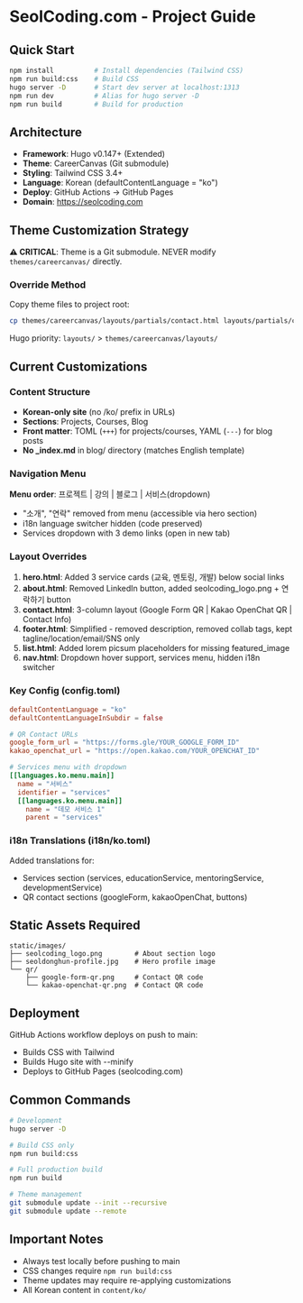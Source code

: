 # SeolCoding.com - Project Guide

## Quick Start
```bash
npm install          # Install dependencies (Tailwind CSS)
npm run build:css    # Build CSS
hugo server -D       # Start dev server at localhost:1313
npm run dev          # Alias for hugo server -D
npm run build        # Build for production
```

## Architecture
- **Framework**: Hugo v0.147+ (Extended)
- **Theme**: CareerCanvas (Git submodule)
- **Styling**: Tailwind CSS 3.4+
- **Language**: Korean (defaultContentLanguage = "ko")
- **Deploy**: GitHub Actions → GitHub Pages
- **Domain**: https://seolcoding.com

## Theme Customization Strategy
**⚠️ CRITICAL**: Theme is a Git submodule. NEVER modify `themes/careercanvas/` directly.

### Override Method
Copy theme files to project root:
```bash
cp themes/careercanvas/layouts/partials/contact.html layouts/partials/contact.html
```
Hugo priority: `layouts/` > `themes/careercanvas/layouts/`

## Current Customizations

### Content Structure
- **Korean-only site** (no /ko/ prefix in URLs)
- **Sections**: Projects, Courses, Blog
- **Front matter**: TOML (`+++`) for projects/courses, YAML (`---`) for blog posts
- **No _index.md** in blog/ directory (matches English template)

### Navigation Menu
**Menu order**: 프로젝트 | 강의 | 블로그 | 서비스(dropdown)
- "소개", "연락" removed from menu (accessible via hero section)
- i18n language switcher hidden (code preserved)
- Services dropdown with 3 demo links (open in new tab)

### Layout Overrides
1. **hero.html**: Added 3 service cards (교육, 멘토링, 개발) below social links
2. **about.html**: Removed LinkedIn button, added seolcoding_logo.png + 연락하기 button
3. **contact.html**: 3-column layout (Google Form QR | Kakao OpenChat QR | Contact Info)
4. **footer.html**: Simplified - removed description, removed collab tags, kept tagline/location/email/SNS only
5. **list.html**: Added lorem picsum placeholders for missing featured_image
6. **nav.html**: Dropdown hover support, services menu, hidden i18n switcher

### Key Config (config.toml)
```toml
defaultContentLanguage = "ko"
defaultContentLanguageInSubdir = false

# QR Contact URLs
google_form_url = "https://forms.gle/YOUR_GOOGLE_FORM_ID"
kakao_openchat_url = "https://open.kakao.com/YOUR_OPENCHAT_ID"

# Services menu with dropdown
[[languages.ko.menu.main]]
  name = "서비스"
  identifier = "services"
  [[languages.ko.menu.main]]
    name = "데모 서비스 1"
    parent = "services"
```

### i18n Translations (i18n/ko.toml)
Added translations for:
- Services section (services, educationService, mentoringService, developmentService)
- QR contact sections (googleForm, kakaoOpenChat, buttons)

## Static Assets Required
```
static/images/
├── seolcoding_logo.png        # About section logo
├── seoldonghun-profile.jpg    # Hero profile image
└── qr/
    ├── google-form-qr.png     # Contact QR code
    └── kakao-openchat-qr.png  # Contact QR code
```

## Deployment
GitHub Actions workflow deploys on push to main:
- Builds CSS with Tailwind
- Builds Hugo site with --minify
- Deploys to GitHub Pages (seolcoding.com)

## Common Commands
```bash
# Development
hugo server -D

# Build CSS only
npm run build:css

# Full production build
npm run build

# Theme management
git submodule update --init --recursive
git submodule update --remote
```

## Important Notes
- Always test locally before pushing to main
- CSS changes require `npm run build:css`
- Theme updates may require re-applying customizations
- All Korean content in `content/ko/`
